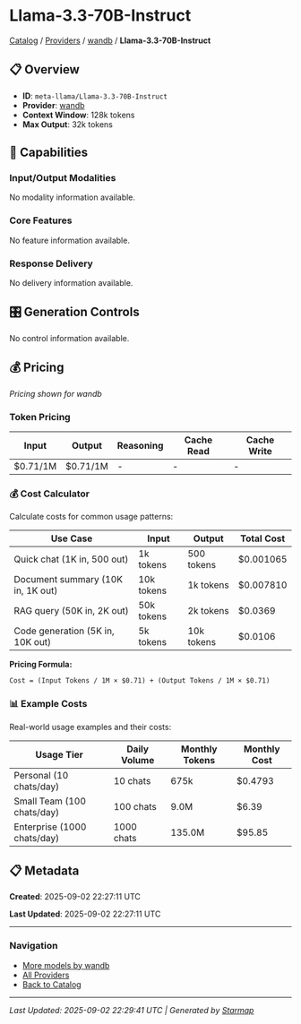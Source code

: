 # Llama-3.3-70B-Instruct
  
[Catalog](../../../../..) / [Providers](../../../..) / [wandb](../../..) / **Llama-3.3-70B-Instruct**


## 📋 Overview
  
- **ID**: `meta-llama/Llama-3.3-70B-Instruct`
- **Provider**: [wandb](../)
- **Context Window**: 128k tokens
- **Max Output**: 32k tokens
  
## 🎯 Capabilities
  
### Input/Output Modalities
  
No modality information available.
  
### Core Features
  
No feature information available.
  
### Response Delivery
  
No delivery information available.
  
## 🎛️ Generation Controls
  
No control information available.
  
## 💰 Pricing
  
*Pricing shown for wandb*
  
  
### Token Pricing
  
| Input | Output | Reasoning | Cache Read | Cache Write |
|---------|---------|---------|---------|---------|
| $0.71/1M | $0.71/1M | - | - | - |

  
### 💰 Cost Calculator
  
Calculate costs for common usage patterns:
  
  
| Use Case | Input | Output | Total Cost |
|---------|---------|---------|---------|
| Quick chat (1K in, 500 out) | 1k tokens | 500 tokens | $0.001065 |
| Document summary (10K in, 1K out) | 10k tokens | 1k tokens | $0.007810 |
| RAG query (50K in, 2K out) | 50k tokens | 2k tokens | $0.0369 |
| Code generation (5K in, 10K out) | 5k tokens | 10k tokens | $0.0106 |

  
**Pricing Formula:**
  
```
Cost = (Input Tokens / 1M × $0.71) + (Output Tokens / 1M × $0.71)
```
  
### 📊 Example Costs
  
Real-world usage examples and their costs:
  
  
| Usage Tier | Daily Volume | Monthly Tokens | Monthly Cost |
|---------|---------|---------|---------|
| Personal (10 chats/day) | 10 chats | 675k | $0.4793 |
| Small Team (100 chats/day) | 100 chats | 9.0M | $6.39 |
| Enterprise (1000 chats/day) | 1000 chats | 135.0M | $95.85 |

  
## 📋 Metadata
  
**Created**: 2025-09-02 22:27:11 UTC
  
**Last Updated**: 2025-09-02 22:27:11 UTC
  
  
---
  
  
### Navigation

- [More models by wandb](../)
- [All Providers](../../../../../providers)
- [Back to Catalog](../../../../..)


---
_Last Updated: 2025-09-02 22:29:41 UTC | Generated by [Starmap](https://github.com/agentstation/starmap)_
